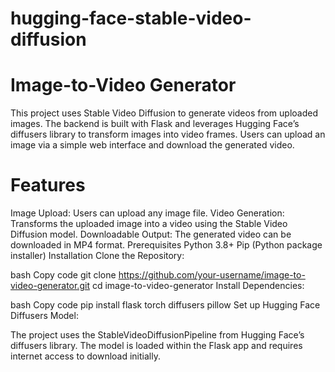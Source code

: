 # hugging-face-stable-video-diffusion
# Image-to-Video Generator
This project uses Stable Video Diffusion to generate videos from uploaded images. The backend is built with Flask and leverages Hugging Face’s diffusers library to transform images into video frames. Users can upload an image via a simple web interface and download the generated video.

# Features
Image Upload: Users can upload any image file.
Video Generation: Transforms the uploaded image into a video using the Stable Video Diffusion model.
Downloadable Output: The generated video can be downloaded in MP4 format.
Prerequisites
Python 3.8+
Pip (Python package installer)
Installation
Clone the Repository:

bash
Copy code
git clone https://github.com/your-username/image-to-video-generator.git
cd image-to-video-generator
Install Dependencies:

bash
Copy code
pip install flask torch diffusers pillow
Set up Hugging Face Diffusers Model:

The project uses the StableVideoDiffusionPipeline from Hugging Face’s diffusers library. The model is loaded within the Flask app and requires internet access to download initially.